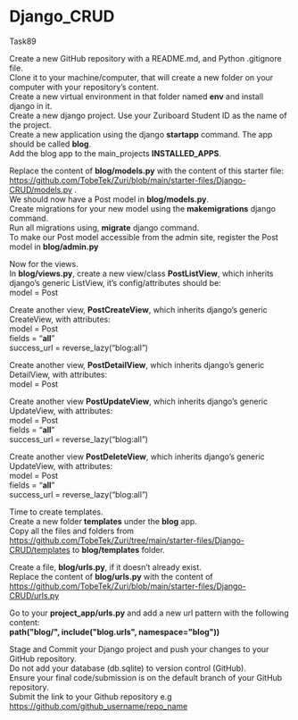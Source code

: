 # Django_CRUD
Task89

Create a new GitHub repository with a README.md, and Python .gitignore file.  
Clone it to your machine/computer, that will create a new folder on your computer with your repository’s content.  
Create a new virtual environment in that folder named **env** and install django in it.  
Create a new django project. Use your Zuriboard Student ID as the name of the project.  
Create a new application using the django **startapp** command. The app should be called **blog**.  
Add the blog app to the main_projects **INSTALLED_APPS**.  
  
Replace the content of **blog/models.py** with the content of this starter file: https://github.com/TobeTek/Zuri/blob/main/starter-files/Django-CRUD/models.py .  
We should now have a Post model in **blog/models.py**.  
Create migrations for your new model using the **makemigrations** django command.  
Run all migrations using, **migrate** django command.  
To make our Post model accessible from the admin site, register the Post model in **blog/admin.py**  
  
Now for the views.  
In **blog/views.py**,  create a new view/class **PostListView**, which inherits django’s generic ListView,  it’s config/attributes should be:  
model = Post  
  
Create another view, **PostCreateView**, which inherits django’s generic CreateView, with attributes:  
model = Post  
fields = “__all__”  
success_url  = reverse_lazy(“blog:all”)  
  
Create another view, **PostDetailView**, which inherits django’s generic DetailView, with attributes:  
model = Post  
  
Create another view **PostUpdateView**, which inherits django’s generic UpdateView, with attributes:  
model = Post  
fields = “__all__”  
success_url  = reverse_lazy(“blog:all”)  
  
Create another view **PostDeleteView**, which inherits django’s generic UpdateView, with attributes:  
model = Post  
fields = “__all__”  
success_url  = reverse_lazy(“blog:all”)  
  
Time to create templates.  
Create a new folder **templates** under the **blog** app.  
Copy all the files and folders from https://github.com/TobeTek/Zuri/tree/main/starter-files/Django-CRUD/templates to **blog/templates** folder.  
  
Create a file, **blog/urls.py**, if it doesn’t already exist.  
Replace the content of **blog/urls.py** with the content of https://github.com/TobeTek/Zuri/blob/main/starter-files/Django-CRUD/urls.py  
  
Go to your **project_app/urls.py** and add a new url pattern with the following content:  
**path("blog/", include("blog.urls", namespace="blog"))**  
  
Stage and Commit your Django project and push your changes to your GitHub repository.  
Do not add your database (db.sqlite) to version control (GitHub).  
Ensure your final code/submission is on the default branch of your GitHub repository.  
Submit the link to your Github repository e.g https://github.com/github_username/repo_name  
